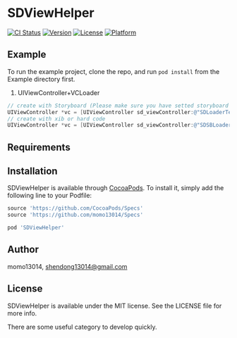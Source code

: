 # SDViewHelper

[![CI Status](http://img.shields.io/travis/momo13014/SDViewHelper.svg?style=flat)](https://travis-ci.org/momo13014/SDViewHelper)
[![Version](https://img.shields.io/cocoapods/v/SDViewHelper.svg?style=flat)](http://cocoapods.org/pods/SDViewHelper)
[![License](https://img.shields.io/cocoapods/l/SDViewHelper.svg?style=flat)](http://cocoapods.org/pods/SDViewHelper)
[![Platform](https://img.shields.io/cocoapods/p/SDViewHelper.svg?style=flat)](http://cocoapods.org/pods/SDViewHelper)

## Example

To run the example project, clone the repo, and run `pod install` from the Example directory first.

1. UIViewController+VCLoader
```objective-C
// create with Storyboard (Please make sure you have setted storyboard ID)
UIViewController *vc = [UIViewController sd_viewController:@"SDLoaderTestViewController" arguments:@{@"type":@"hello"}];
// create with xib or hard code
UIViewController *vc = [UIViewController sd_viewController:@"SDSBLoaderViewController" inStoryboard:@"Main" arguments:@{@"flag":@(1)}];
```

## Requirements

## Installation

SDViewHelper is available through [CocoaPods](http://cocoapods.org). To install
it, simply add the following line to your Podfile:

```ruby
source 'https://github.com/CocoaPods/Specs'
source 'https://github.com/momo13014/Specs'

pod 'SDViewHelper'
```

## Author

momo13014, shendong13014@gmail.com

## License

SDViewHelper is available under the MIT license. See the LICENSE file for more info.

There are some useful category to develop quickly.

